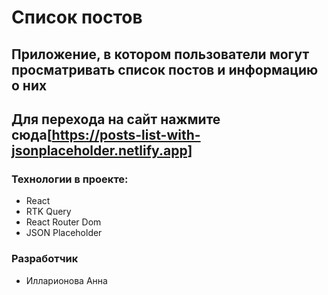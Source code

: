 # Список постов

## Приложение, в котором пользователи могут просматривать список постов и информацию о них

## Для перехода на сайт нажмите сюда[https://posts-list-with-jsonplaceholder.netlify.app]

### Технологии в проекте:

- React
- RTK Query
- React Router Dom
- JSON Placeholder

### Разработчик

- Илларионова Анна
